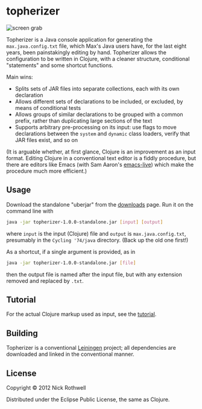 # topherizer

![screen grab](https://github.com/downloads/cassiel/topherizer/EmacsScreenSnapz001.png)

Topherizer is a Java console application for generating the
`max.java.config.txt` file, which Max's Java users have, for the last
eight years, been painstakingly editing by hand. Topherizer allows the
configuration to be written in Clojure, with a cleaner structure,
conditional "statements" and some shortcut functions.

Main wins:

- Splits sets of JAR files into separate collections, each with its own
  declaration
- Allows different sets of declarations to be included, or excluded, by
  means of conditional tests
- Allows groups of similar declarations to be grouped with a common
  prefix, rather than duplicating large sections of the text
- Supports arbitrary pre-processing on its input: use flags to move
  declarations between the `system` and `dynamic` class loaders, verify
  that JAR files exist, and so on

(It is arguable whether, at first glance, Clojure is an improvement as
an input format. Editing Clojure in a conventional text editor is a
fiddly procedure, but there are editors like Emacs (with Sam Aaron's
[emacs-live][el]) which make the procedure much more efficient.)

## Usage

Download the standalone "uberjar" from the [downloads][dl] page. Run it
on the command line with

```bash
java -jar topherizer-1.0.0-standalone.jar [input] [output]
```

where `input` is the input (Clojure) file and `output` is
`max.java.config.txt`, presumably in the `Cycling '74/java`
directory. (Back up the old one first!)

As a shortcut, if a single argument is provided, as in

```bash
java -jar topherizer-1.0.0-standalone.jar [file]
```

then the output file is named after the input file, but with any
extension removed and replaced by `.txt`.

## Tutorial

For the actual Clojure markup used as input, see the [tutorial][tut].

## Building

Topherizer is a conventional [Leiningen][lein] project; all dependencies
are downloaded and linked in the conventional manner.

## License

Copyright © 2012 Nick Rothwell

Distributed under the Eclipse Public License, the same as Clojure.

[el]: https://github.com/overtone/emacs-live
[dl]: https://github.com/cassiel/topherizer/downloads
[lein]: https://github.com/technomancy/leiningen
[tut]: https://github.com/cassiel/topherizer/blob/master/TUTORIAL.md
